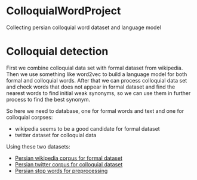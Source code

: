 # ColloquialWordProject
Collecting persian colloquial word dataset and language model


# Colloquial detection

First we combine colloquial data set with formal dataset from wikipedia.
Then we use something like word2vec to build a language model for both formal and colloquial words.
After that we can process colloquial data set and check words that does not appear in formal dataset and find the nearest words to find initial weak synonyms, so we can use them in further process to find the best synonym.

So here we need to database, one for formal words and text and one for colloquial corpses:
 - wikipedia seems to be a good candidate for formal dataset
 - twitter dataset for colloquial data
 
Using these two datasets:
 - [Persian wikipedia corpus for formal dataset](https://github.com/Text-Mining/Persian-Wikipedia-Corpus)
 - [Persian twitter corpus for colloquial dataset](https://iasbs.ac.ir/~ansari/lscp/)
 - [Persian stop words for preprocessing](https://github.com/amirshnll/persian-stop-word)